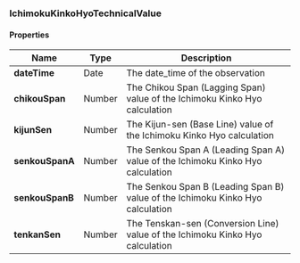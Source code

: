 
[//]: # (CLASS:IchimokuKinkoHyoTechnicalValue)

[//]: # (KIND:object)

### IchimokuKinkoHyoTechnicalValue

#### Properties

[//]: # (START_DEFINITION)

Name | Type | Description
------------ | ------------- | -------------
**dateTime** | Date | The date_time of the observation &nbsp;
**chikouSpan** | Number | The Chikou Span (Lagging Span) value of the Ichimoku Kinko Hyo calculation &nbsp;
**kijunSen** | Number | The Kijun-sen (Base Line) value of the Ichimoku Kinko Hyo calculation &nbsp;
**senkouSpanA** | Number | The Senkou Span A (Leading Span A) value of the Ichimoku Kinko Hyo calculation &nbsp;
**senkouSpanB** | Number | The Senkou Span B (Leading Span B) value of the Ichimoku Kinko Hyo calculation &nbsp;
**tenkanSen** | Number | The Tenskan-sen (Conversion Line) value of the Ichimoku Kinko Hyo calculation &nbsp;

[//]: # (END_DEFINITION)





